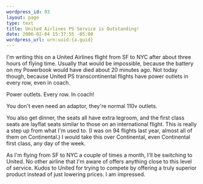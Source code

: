 ```yaml
--- 
wordpress_id: 93
layout: page
type: text
title: United Airlines PS Service is Outstanding!
date: 2006-02-04 15:37:55 -05:00
wordpress_url: urn:uuid:{a.guid}
---
```

<p>I'm writing this on a United Airlines flight from SF to NYC after about three hours of flying time.  Usually that would be impossible, because the battery on my Powerbook would have died about 20 minutes ago.  Not today though, because United PS transcontinental flights have power outlets in every row, even in coach.</p>

<p>Power outlets.  Every row.  In coach!</p>

<p>You don't even need an adaptor, they're normal 110v outlets.</p>

<p>You also get dinner, the seats all have extra legroom, and the first class seats are layflat seats similar to those on an international flight.  This is really a step up from what I'm used to.  (I was on 94 flights last year, almost all of them on Continental.)  I would take this over Continental, even Continental first class, any day of the week.</p>

<p>As I'm flying from SF to NYC a couple of times a month, I'll be switching to United.  No other airline that I'm aware of offers anything close to this level of service.  Kudos to United for trying to compete by offering a truly superior product instead of just lowering prices.  I am impressed.</p>
